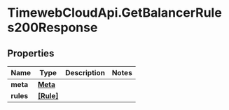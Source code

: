 # TimewebCloudApi.GetBalancerRules200Response

## Properties

Name | Type | Description | Notes
------------ | ------------- | ------------- | -------------
**meta** | [**Meta**](Meta.md) |  | 
**rules** | [**[Rule]**](Rule.md) |  | 


